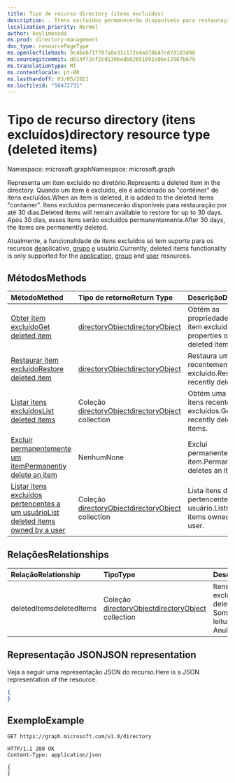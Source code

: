 ```yaml
---
title: Tipo de recurso directory (itens excluídos)
description: . Itens excluídos permanecerão disponíveis para restauração por até 30 dias. Após 30 dias, esses itens serão excluídos permanentemente.
localization_priority: Normal
author: keylimesoda
ms.prod: directory-management
doc_type: resourcePageType
ms.openlocfilehash: 9c46e671f707a8e31c172e4a078647cd7d103d48
ms.sourcegitcommit: d014f72cf2cd130bedb02651092c0be12967b679
ms.translationtype: MT
ms.contentlocale: pt-BR
ms.lasthandoff: 03/05/2021
ms.locfileid: "50472731"
---
```

# <a name="directory-resource-type-deleted-items"></a><span data-ttu-id="f7af2-105">Tipo de recurso directory (itens excluídos)</span><span class="sxs-lookup"><span data-stu-id="f7af2-105">directory resource type (deleted items)</span></span>

<span data-ttu-id="f7af2-106">Namespace: microsoft.graph</span><span class="sxs-lookup"><span data-stu-id="f7af2-106">Namespace: microsoft.graph</span></span>

<span data-ttu-id="f7af2-107">Representa um item excluído no diretório.</span><span class="sxs-lookup"><span data-stu-id="f7af2-107">Represents a deleted item in the directory.</span></span> <span data-ttu-id="f7af2-108">Quando um item é excluído, ele é adicionado ao "contêiner" de itens excluídos.</span><span class="sxs-lookup"><span data-stu-id="f7af2-108">When an item is deleted, it is added to the deleted items "container".</span></span> <span data-ttu-id="f7af2-109">Itens excluídos permanecerão disponíveis para restauração por até 30 dias.</span><span class="sxs-lookup"><span data-stu-id="f7af2-109">Deleted items will remain available to restore for up to 30 days.</span></span> <span data-ttu-id="f7af2-110">Após 30 dias, esses itens serão excluídos permanentemente.</span><span class="sxs-lookup"><span data-stu-id="f7af2-110">After 30 days, the items are permanently deleted.</span></span>

<span data-ttu-id="f7af2-111">Atualmente, a funcionalidade de itens excluídos só tem suporte para os recursos [de](application.md)aplicativo, [grupo](group.md) [e](user.md) usuário.</span><span class="sxs-lookup"><span data-stu-id="f7af2-111">Currently, deleted items functionality is only supported for the [application](application.md), [group](group.md) and [user](user.md) resources.</span></span>

## <a name="methods"></a><span data-ttu-id="f7af2-112">Métodos</span><span class="sxs-lookup"><span data-stu-id="f7af2-112">Methods</span></span>

| <span data-ttu-id="f7af2-113">Método</span><span class="sxs-lookup"><span data-stu-id="f7af2-113">Method</span></span>         | <span data-ttu-id="f7af2-114">Tipo de retorno</span><span class="sxs-lookup"><span data-stu-id="f7af2-114">Return Type</span></span> | <span data-ttu-id="f7af2-115">Descrição</span><span class="sxs-lookup"><span data-stu-id="f7af2-115">Description</span></span> |
|:---------------|:------------|:------------|
|[<span data-ttu-id="f7af2-116">Obter item excluído</span><span class="sxs-lookup"><span data-stu-id="f7af2-116">Get deleted item</span></span>](../api/directory-deleteditems-get.md) | [<span data-ttu-id="f7af2-117">directoryObject</span><span class="sxs-lookup"><span data-stu-id="f7af2-117">directoryObject</span></span>](directoryobject.md) | <span data-ttu-id="f7af2-118">Obtém as propriedades de um item excluído.</span><span class="sxs-lookup"><span data-stu-id="f7af2-118">Gets the properties of a deleted item.</span></span> |
|[<span data-ttu-id="f7af2-119">Restaurar item excluído</span><span class="sxs-lookup"><span data-stu-id="f7af2-119">Restore deleted item</span></span>](../api/directory-deleteditems-restore.md) |[<span data-ttu-id="f7af2-120">directoryObject</span><span class="sxs-lookup"><span data-stu-id="f7af2-120">directoryObject</span></span>](directoryobject.md)| <span data-ttu-id="f7af2-121">Restaura um item recentemente excluído.</span><span class="sxs-lookup"><span data-stu-id="f7af2-121">Restores a recently deleted item.</span></span> |
|[<span data-ttu-id="f7af2-122">Listar itens excluídos</span><span class="sxs-lookup"><span data-stu-id="f7af2-122">List deleted items</span></span>](../api/directory-deleteditems-list.md) |<span data-ttu-id="f7af2-123">Coleção [directoryObject](directoryobject.md)</span><span class="sxs-lookup"><span data-stu-id="f7af2-123">[directoryObject](directoryobject.md) collection</span></span>| <span data-ttu-id="f7af2-124">Obtém uma lista de itens recentemente excluídos.</span><span class="sxs-lookup"><span data-stu-id="f7af2-124">Gets a list of recently deleted items.</span></span> |
|[<span data-ttu-id="f7af2-125">Excluir permanentemente um item</span><span class="sxs-lookup"><span data-stu-id="f7af2-125">Permanently delete an item</span></span>](../api/directory-deleteditems-delete.md) | <span data-ttu-id="f7af2-126">Nenhum</span><span class="sxs-lookup"><span data-stu-id="f7af2-126">None</span></span> | <span data-ttu-id="f7af2-127">Exclui permanentemente um item.</span><span class="sxs-lookup"><span data-stu-id="f7af2-127">Permanently deletes an item.</span></span> |
|[<span data-ttu-id="f7af2-128">Listar itens excluídos pertencentes a um usuário</span><span class="sxs-lookup"><span data-stu-id="f7af2-128">List deleted items owned by a user</span></span>](../api/directory-deleteditems-user-owned.md) | <span data-ttu-id="f7af2-129">Coleção [directoryObject](directoryobject.md)</span><span class="sxs-lookup"><span data-stu-id="f7af2-129">[directoryObject](directoryobject.md) collection</span></span> | <span data-ttu-id="f7af2-130">Lista itens de diretório pertencentes a um usuário.</span><span class="sxs-lookup"><span data-stu-id="f7af2-130">Lists directory items owned by a user.</span></span> |

## <a name="relationships"></a><span data-ttu-id="f7af2-131">Relações</span><span class="sxs-lookup"><span data-stu-id="f7af2-131">Relationships</span></span>
| <span data-ttu-id="f7af2-132">Relação</span><span class="sxs-lookup"><span data-stu-id="f7af2-132">Relationship</span></span> | <span data-ttu-id="f7af2-133">Tipo</span><span class="sxs-lookup"><span data-stu-id="f7af2-133">Type</span></span>   |<span data-ttu-id="f7af2-134">Descrição</span><span class="sxs-lookup"><span data-stu-id="f7af2-134">Description</span></span>|
|:---------------|:--------|:----------|
|<span data-ttu-id="f7af2-135">deletedItems</span><span class="sxs-lookup"><span data-stu-id="f7af2-135">deletedItems</span></span>|<span data-ttu-id="f7af2-136">Coleção [directoryObject](directoryobject.md)</span><span class="sxs-lookup"><span data-stu-id="f7af2-136">[directoryObject](directoryobject.md) collection</span></span>| <span data-ttu-id="f7af2-137">Itens recentemente excluídos.</span><span class="sxs-lookup"><span data-stu-id="f7af2-137">Recently deleted items.</span></span> <span data-ttu-id="f7af2-138">Somente leitura.</span><span class="sxs-lookup"><span data-stu-id="f7af2-138">Read-only.</span></span> <span data-ttu-id="f7af2-139">Anulável.</span><span class="sxs-lookup"><span data-stu-id="f7af2-139">Nullable.</span></span>|

## <a name="json-representation"></a><span data-ttu-id="f7af2-140">Representação JSON</span><span class="sxs-lookup"><span data-stu-id="f7af2-140">JSON representation</span></span>
<span data-ttu-id="f7af2-141">Veja a seguir uma representação JSON do recurso.</span><span class="sxs-lookup"><span data-stu-id="f7af2-141">Here is a JSON representation of the resource.</span></span>

<!-- {
  "blockType": "resource",
  "baseType": "microsoft.graph.entity",
  "@odata.type": "microsoft.graph.directory"
}-->

```json
{
}
```

## <a name="example"></a><span data-ttu-id="f7af2-142">Exemplo</span><span class="sxs-lookup"><span data-stu-id="f7af2-142">Example</span></span>

<!--{"blockType": "request"}-->
```http
GET https://graph.microsoft.com/v1.0/directory
```

<!--{"blockType": "response", "truncated": true, "@odata.type": "microsoft.graph.directory"}-->
```http
HTTP/1.1 200 OK
Content-Type: application/json

{
}
```


<!-- uuid: 8fcb5dbc-d5aa-4681-8e31-b001d5168d79
2015-10-25 14:57:30 UTC -->
<!-- {
  "type": "#page.annotation",
  "description": "directory resource",
  "keywords": "",
  "section": "documentation",
  "tocPath": ""
}-->

